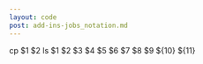 ```yaml
---
layout: code
post: add-ins-jobs_notation.md
---
```



cp $1 $2
ls $1 $2 $3 $4 $5 $6 $7 $8 $9 ${10} ${11}
